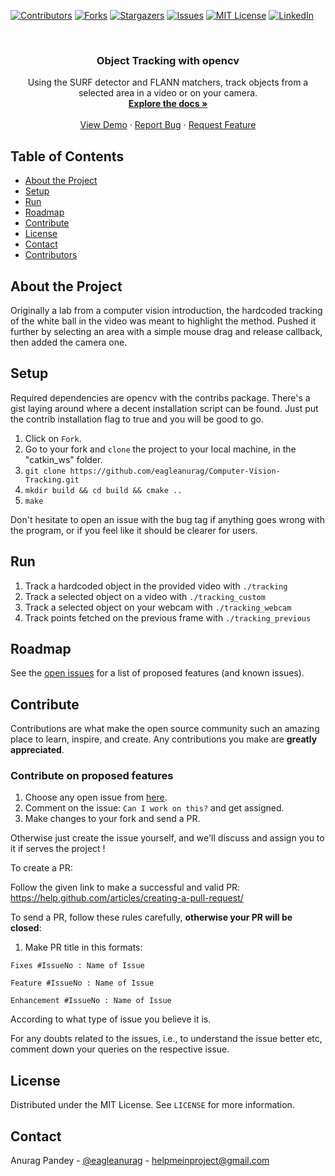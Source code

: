 [![Contributors][contributors-shield]][contributors-url]
[![Forks][forks-shield]][forks-url]
[![Stargazers][stars-shield]][stars-url]
[![Issues][issues-shield]][issues-url]
[![MIT License][license-shield]][license-url]
[![LinkedIn][linkedin-shield]][linkedin-url]

<br />
<p align="center">
  <a href="https://github.com/eagleanurag/Computer-Vision-Tracking>
    <img src="res/rsz_tracking_xmas.png" alt="Logo" width="250" height="100">                                                           
  </a>

  <h3 align="center">Object Tracking with opencv</h3>

  <p align="center">
    Using the SURF detector and FLANN matchers, track objects from a selected area in a video or on your camera.
    <br />
    <a href="https://github.com/eagleanurag/Computer-Vision-Tracking"><strong>Explore the docs »</strong></a>
    <br />
    <br />
    <a href="https://github.com/eagleanurag/Computer-Vision-Tracking">View Demo</a>
    ·
    <a href="https://github.com/eagleanurag/Computer-Vision-Tracking/issues">Report Bug</a>
    ·
    <a href="https://github.com/eagleanurag/Computer-Vision-Tracking/issues">Request Feature</a>
  </p>
</p>

## Table of Contents

* [About the Project](#about-the-project)
* [Setup](#setup)
* [Run](#run)
* [Roadmap](#roadmap)
* [Contribute](#contribute)
* [License](#license)
* [Contact](#contact)
* [Contributors](#contributors)

## About the Project

<p align="center">
  <a href="https://github.com/eagleanurag/Computer-Vision-Tracking>
    <img src="res/rsz_object_tracking.png" alt="About" width="300" height="160">     
  </a>
</p>

Originally a lab from a computer vision introduction, the hardcoded tracking of the white ball in the video was meant to highlight the method.
Pushed it further by selecting an area with a simple mouse drag and release callback, then added the camera one.

## Setup

Required dependencies are opencv with the contribs package. There's a gist laying around where a decent installation script can be found. Just put the contrib installation flag to true and you will be good to go.

1. Click on `Fork`.
2. Go to your fork and `clone` the project to your local machine, in the "catkin_ws" folder.
3. `git clone https://github.com/eagleanurag/Computer-Vision-Tracking.git`
4. `mkdir build && cd build && cmake ..`
5. `make`

Don't hesitate to open an issue with the bug tag if anything goes wrong with the program, or if you feel like it should be clearer for users.

## Run

1. Track a hardcoded object in the provided video with `./tracking` 
2. Track a selected object on a video with `./tracking_custom` 
3. Track a selected object on your webcam with `./tracking_webcam`
4. Track points fetched on the previous frame with `./tracking_previous`


## Roadmap

See the [open issues](https://github.com/eagleanurag/Computer-Vision-Tracking/issues) for a list of proposed features (and known issues).

## Contribute

Contributions are what make the open source community such an amazing place to learn, inspire, and create. Any contributions you make are **greatly appreciated**.

### Contribute on proposed features

1. Choose any open issue from [here](https://github.com/eagleanurag/Computer-Vision-Tracking/issues). 
2. Comment on the issue: `Can I work on this?` and get assigned.
3. Make changes to your fork and send a PR.

Otherwise just create the issue yourself, and we'll discuss and assign you to it if serves the project !

To create a PR:

Follow the given link to make a successful and valid PR: https://help.github.com/articles/creating-a-pull-request/

To send a PR, follow these rules carefully, **otherwise your PR will be closed**:

1. Make PR title in this formats: 
```
Fixes #IssueNo : Name of Issue
``` 
```
Feature #IssueNo : Name of Issue
```
```
Enhancement #IssueNo : Name of Issue
```

According to what type of issue you believe it is.

For any doubts related to the issues, i.e., to understand the issue better etc, comment down your queries on the respective issue.

## License

Distributed under the MIT License. See `LICENSE` for more information.

## Contact

Anurag Pandey - [@eagleanurag](https://twitter.com/eagleanurag) - helpmeinproject@gmail.com



[contributors-shield]: https://img.shields.io/github/contributors/master-coro/cv-object-tracking.svg?style=flat-square
[contributors-url]: https://github.com/master-coro/cv-object-tracking/graphs/contributors
[forks-shield]: https://img.shields.io/github/forks/master-coro/cv-object-tracking.svg?style=flat-square
[forks-url]: https://github.com/master-coro/cv-object-tracking/network/members
[stars-shield]: https://img.shields.io/github/stars/master-coro/cv-object-tracking.svg?style=flat-square
[stars-url]: https://github.com/master-coro/cv-object-tracking/stargazers
[issues-shield]: https://img.shields.io/github/issues/master-coro/cv-object-tracking.svg?style=flat-square
[issues-url]: https://github.com/master-coro/cv-object-tracking/issues
[license-shield]: https://img.shields.io/github/license/master-coro/cv-object-tracking.svg?style=flat-square
[license-url]: https://github.com/master-coro/cv-object-tracking/blob/master/LICENSE.md
[linkedin-shield]: https://img.shields.io/badge/-LinkedIn-black.svg?style=flat-square&logo=linkedin&colorB=555
[linkedin-url]: https://linkedin.com/eagleanurag
